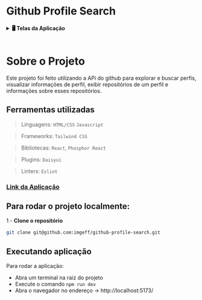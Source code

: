 # Github Profile Search

<details>
  <summary><strong>🖥️ Telas da Aplicação</strong></summary><br />

  <h3>Tela de exploração de perfis</h3><br />

  ![Tela de exploração de perfis](images/Screen-Explore.png)

  <h3>Tela de Perfil</h3><br />

  ![Tela de Perfil](images/Screen-Profile.png)

  <h3>Tela de Repositórios</h3><br />

  ![Tela de Repositórios](images/Screen-Repos.png)

  <h3>Detalhes de um Repositório</h3><br />

  ![Detalhes de um Repositório](images/Screen-Repos-Details.png)

</details>
<br />

# Sobre o Projeto
Este  projeto foi feito utilizando a APi do github para explorar e buscar perfis, visualizar informações de perfil, exibir repositórios de um perfil e informações sobre esses repositórios.

## Ferramentas utilizadas

> Linguagens: `HTML/CSS` `Javascript`

> Frameworks: `Tailwind CSS`

> Bibliotecas: `React`, `Phosphor React`

> Plugins: `Daisyui`

> Linters: `Eslint`

### [Link da Aplicação](http://github-profile-search-seven.vercel.app/)

## Para rodar o projeto localmente:

1 - **Clone o repositório**
```bash
git clone git@github.com:imgeff/github-profile-search.git
```

## Executando aplicação

Para rodar a aplicação:

 - Abra um terminal na raiz do projeto
 - Execute o comando `npm run dev`
 - Abra o navegador no endereço -> http://localhost:5173/


